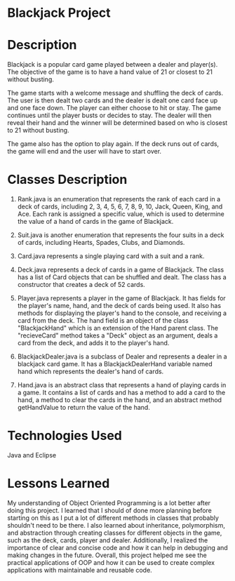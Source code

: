 # Blackjack Project

# Description
Blackjack is a popular card game played between a dealer and player(s). The objective of the game is to have a hand value of 21 or closest to 21 without busting.

The game starts with a welcome message and shuffling the deck of cards. The user is then dealt two cards and the dealer is dealt one card face up and one face down. The player can either choose to hit or stay. The game continues until the player busts or decides to stay. The dealer will then reveal their hand and the winner will be determined based on who is closest to 21 without busting.

 The game also has the option to play again. If the deck runs out of cards, the game will end and the user will have to start over.
 
# Classes Description
1. Rank.java is an enumeration that represents the rank of each card in a deck of cards, including 2, 3, 4, 5, 6, 7, 8, 9, 10, Jack, Queen, King, and Ace. Each rank is assigned a specific value, which is used to determine the value of a hand of cards in the game of Blackjack.

2. Suit.java is another enumeration that represents the four suits in a deck of cards, including Hearts, Spades, Clubs, and Diamonds.

3. Card.java represents a single playing card with a suit and a rank. 

4. Deck.java represents a deck of cards in a game of Blackjack. The class has a list of Card objects that can be shuffled and dealt. The class has a constructor that creates a deck of 52 cards.

5. Player.java represents a player in the game of Blackjack. It has fields for the player's name, hand, and the deck of cards being used. It also has methods for displaying the player's hand to the console, and receiving a card from the deck. The hand field is an object of the class "BlackjackHand" which is an extension of the Hand parent class. The "recieveCard" method takes a "Deck" object as an argument, deals a card from the deck, and adds it to the player's hand.

6. BlackjackDealer.java is a subclass of Dealer and represents a dealer in a blackjack card game. It has a BlackjackDealerHand variable named hand which represents the dealer's hand of cards. 

7. Hand.java is an abstract class that represents a hand of playing cards in a game. It contains a list of cards and has a method to add a card to the hand, a method to clear the cards in the hand, and an abstract method getHandValue to return the value of the hand.  



# Technologies Used
 Java and Eclipse 
# Lessons Learned

My understanding of Object Oriented Programming is a lot better after doing this project. I learned that I should of done more planning before starting on this as I put a lot of different methods in classes that probably shouldn't need to be there. I also learned about inheritance, polymorphism, and abstraction through creating classes for different objects in the game, such as the deck, cards, player and dealer. Additionally, I realized the importance of clear and concise code and how it can help in debugging and making changes in the future. Overall, this project helped me see the practical applications of OOP and how it can be used to create complex applications with maintainable and reusable code.





